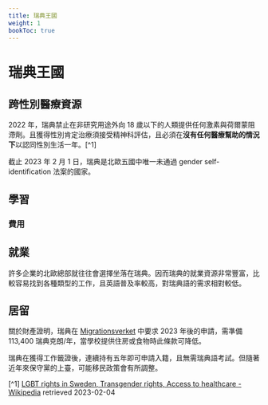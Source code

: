 ```yaml
---
title: 瑞典王國
weight: 1
bookToc: true
---
```


# 瑞典王國

## 跨性別醫療資源

2022 年，瑞典禁止在非研究用途外向 18 歲以下的人類提供任何激素與荷爾蒙阻滯劑。且獲得性別肯定治療須接受精神科評估，且必須在**沒有任何醫療幫助的情況下**以認同性別生活一年。[^1]

截止 2023 年 2 月 1 日，瑞典是北歐五國中唯一未通過 gender self-identification 法案的國家。

## 學習


### 費用



## 就業

許多企業的北歐總部就往往會選擇坐落在瑞典。因而瑞典的就業資源非常豐富，比較容易找到各種類型的工作，且英語普及率較高，對瑞典語的需求相對較低。

## 居留

關於財產證明，瑞典在 [Migrationsverket](https://www.migrationsverket.se/English/Private-individuals/Studying-and-researching-in-Sweden/Higher-education/Residence-permit-for-higher-education.html) 中要求 2023 年後的申請，需準備 113,400 瑞典克朗/年，當學校提供住房或食物時此條款可降低。

瑞典在獲得工作籤證後，連續持有五年即可申請入籍，且無需瑞典語考試。但隨著近年來保守黨的上臺，可能移民政策會有所調整。

[^1] [LGBT rights in Sweden, Transgender rights, Access to healthcare - Wikipedia](https://en.wikipedia.org/wiki/LGBT_rights_in_Sweden) retrieved 2023-02-04